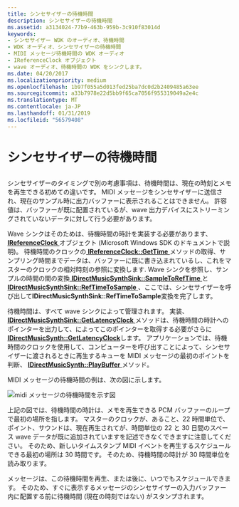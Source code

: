```yaml
---
title: シンセサイザーの待機時間
description: シンセサイザーの待機時間
ms.assetid: a3134024-77b9-463b-959b-3c910f83014d
keywords:
- シンセサイザー WDK のオーディオ、待機時間
- WDK オーディオ、シンセサイザーの待機時間
- MIDI メッセージ待機時間の WDK オーディオ
- IReferenceClock オブジェクト
- wave オーディオ、待機時間の WDK をシンクします。
ms.date: 04/20/2017
ms.localizationpriority: medium
ms.openlocfilehash: 1b97f055a5d013fed25ba7dc0d2b2409485a63ee
ms.sourcegitcommit: a33b7978e22d5bb9f65ca7056f955319049a2e4c
ms.translationtype: MT
ms.contentlocale: ja-JP
ms.lasthandoff: 01/31/2019
ms.locfileid: "56579408"
---
```

# <a name="synthesizer-latency"></a>シンセサイザーの待機時間


## <span id="synthesizer_latency"></span><span id="SYNTHESIZER_LATENCY"></span>


シンセサイザーのタイミングで別の考慮事項は、待機時間は、現在の時刻とメモを再生できる初めての違いです。 MIDI メッセージをシンセサイザーに送信され、現在のサンプル時に出力バッファーに表示されることはできません。 許容値は、バッファーが既に配置されているが、wave 出力デバイスにストリーミングされていないデータに対して行う必要があります。

Wave シンクはそのためは、待機時間の時計を実装する必要があります、 [ **IReferenceClock** ](https://msdn.microsoft.com/library/windows/desktop/dd743269)オブジェクト (Microsoft Windows SDK のドキュメントで説明)。 待機時間のクロックの[ **IReferenceClock::GetTime** ](https://docs.microsoft.com/en-us/previous-versions//dd551385(v=vs.85))メソッドの取得、サンプリング時間までデータは、バッファーに既に書き込まれているし、これをマスターのクロックの相対時刻の参照に変換します. Wave シンクを参照し、サンプルの時間の間の変換[ **IDirectMusicSynthSink::SampleToRefTime** ](https://msdn.microsoft.com/library/windows/hardware/ff536526)と[ **IDirectMusicSynthSink::RefTimeToSample** ](https://msdn.microsoft.com/library/windows/hardware/ff536525)、ここでは、シンセサイザーを呼び出して**IDirectMusicSynthSink::RefTimeToSample**変換を完了します。

待機時間は、すべて wave シンクによって管理されます。 実装、 [ **IDirectMusicSynthSink::GetLatencyClock** ](https://msdn.microsoft.com/library/windows/hardware/ff536523)メソッドは、待機時間の時計へのポインターを出力して、によってこのポインターを取得する必要がさらに[ **IDirectMusicSynth::GetLatencyClock**](https://msdn.microsoft.com/library/windows/hardware/ff536536)します。 アプリケーションでは、待機時間のクロックを使用して、コンピューターを呼び出すことによって、シンセサイザーに渡されるときに再生するキューを MIDI メッセージの最初のポイントを判断、 [ **IDirectMusicSynth::PlayBuffer** ](https://msdn.microsoft.com/library/windows/hardware/ff536540)メソッド。

MIDI メッセージの待機時間の例は、次の図に示します。

![midi メッセージの待機時間を示す図](images/dmclock.png)

上記の図では、待機時間の時計は、メモを再生できる PCM バッファーのループで最初の場所を指します。 マスターのクロックが、あること、22 時間単位で、ポイント、サウンドは、現在再生されてが、時間単位の 22 と 30 日間のスペース wave データが既に追加されていますを記述できなくできますに注意してください。 そのため、新しいタイムスタンプ MIDI イベントを再生するスケジュールできる最初の場所は 30 時間です。 そのため、待機時間の時計が 30 時間単位を読み取ります。

メッセージは、この待機時間を再生、または後に、いつでもスケジュールできます。 そのため、すぐに表示するメッセージのシンセサイザーの入力バッファー内に配置する前に待機時間 (現在の時刻ではない) がスタンプされます。

 

 




